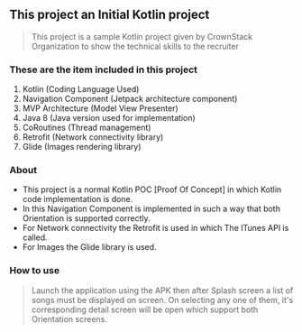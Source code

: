 ## This project an Initial Kotlin project

> This project is a sample Kotlin project given by CrownStack Organization to show the technical skills to the recruiter

### These are the item included in this project

1. Kotlin (Coding Language Used)
2. Navigation Component (Jetpack architecture component)
3. MVP Architecture (Model View Presenter)
3. Java 8 (Java version used for implementation)
4. CoRoutines (Thread management)
5. Retrofit (Network connectivity library)
6. Glide (Images rendering library)

### About
- This project is a normal Kotlin POC [Proof Of Concept] in which Kotlin code implementation is done.
- In this Navigation Component is implemented in such a way that both Orientation is supported correctly.
- For Network connectivity the Retrofit is used in which The ITunes API is called.
- For Images the Glide library is used.

### How to use
> Launch the application using the APK then after Splash screen a list of songs must be displayed on screen. On selecting any one of them, it's corresponding detail screen will be open which support both Orientation screens.